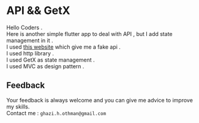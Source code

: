 # API && GetX

Hello Coders .<br>
Here is another simple flutter app to deal with API , but I add state management in it . <br>
I used [this website](https://jsonplaceholder.typicode.com ) which give me a fake api . <br>
I used http library . <br>
I used GetX as state management . <br>
I used MVC as design pattern .<br>

## Feedback
Your feedback is always welcome and you can give me advice to improve my skills. <br>
Contact me : `ghazi.h.othman@gmail.com`
